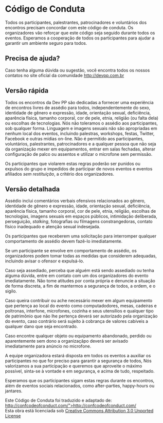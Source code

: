 # Código de Conduta

Todos os participantes, palestrantes, patrocinadores e voluntários dos encontros precisam concordar com este código de conduta.
Os organizadores vão reforçar que este código seja seguido durante todos os eventos. Esperamos a cooperação de todos os participantes
para ajudar a garantir um ambiente seguro para todos.
  
## Precisa de ajuda?

Caso tenha alguma dúvida ou sugestão, você encontra todos os nossos contatos no site oficial da comunidade http://devpp.com.br
  
## Versão rápida

Todos os encontros da Dev PP são dedicadas a fornecer uma experiência de encontros livres de assédio para
todos, independentemente do sexo, identidade de gênero e expressão, idade, orientação sexual, deficiência, aparência física,
tamanho corporal, cor de pele, etnia, religião (ou falta dela) ou escolhas de tecnologias. Nós não toleramos o assédio aos participantes,
sob qualquer forma.
Linguagem e imagens sexuais não são apropriadas em nenhum local dos eventos, incluindo palestras, workshops, festas, Twitter,
Facebook e outras mídias on-line.
Não é permitido aos participantes, voluntários, palestrantes, patrocinadores e a qualquer pessoa que não seja da organização
mexer em equipamentos, entrar em salas fechadas, alterar configuração de palco ou assentos e utilizar o microfone sem permissão.

Os participantes que violarem estas regras poderão ser punidos ou expulsos do grupo e impedidos de participar de novos eventos e eventos afiliados
<em>sem restituição</em>, a critério dos organizadores.

## Versão detalhada

Assédio inclui comentários verbais ofensivos relacionados ao gênero, identidade de gênero e expressão, idade, orientação
sexual, deficiência, aparência física, tamanho corporal, cor de pele, etnia, religião, escolhas de tecnologias, imagens
sexuais em espaços públicos, intimidação deliberada, perseguição, <em>stalking</em>, fotografias ou filmagens constrangedoras,
contato físico inadequado e atenção sexual indesejada.

Os participantes que receberem uma solicitação para interromper qualquer comportamento de assédio devem fazê-lo imediatamente.

Se um participante se envolve em comportamento de assédio, os organizadores podem tomar todas as medidas que
considerem adequadas, incluindo avisar o ofensor e expulsá-lo.

Caso seja assediado, perceba que alguém está sendo assediado ou tenha alguma dúvida, entre em contato com um dos organizadores
do evento imediatamente. Não tome atitudes por conta própria e denuncie a situação de forma discreta, a fim de mantermos a
segurança de todos, a ordem, e o sigilo.

Caso queira contribuir ou ache necessário mexer em algum equipamento que pertença ao local do evento como computadodores, mesas,
cadeiras e poltronas, interfone, microfones, cozinha e seus utensílios e qualquer tipo de patrimônio que não lhe pertença deverá ser autorizado
pela organização do evento, caso contrário será sujeito à cobrança de valores cabíveis a qualquer dano que seja encontrado.

Caso encontre qualquer objeto ou equipamento abandonado, perdido ou aparentemente sem dono a organizaçãpo deverá ser avisado imediatamente
para anúncio no microfone.

A equipe organizadora estará disposta em todos os eventos a auxiliar os participantes no que for preciso para garantir a segurança de todos,
Nós valorizamos a sua participação e queremos que aproveite o máximo possível, sinta-se à vontade e em segurança, e acima de tudo,
respeitado.

Esperamos que os participantes sigam estas regras durante os encontros, além de eventos sociais relacionados, como after-parties,
happy-hours ou jantares.

Este Código de Conduta foi traduzido e adaptado de: http://confcodeofconduct.com/">http://confcodeofconduct.com/  
Esta obra está licenciada sob [Creative Commons Attribution 3.0 Unported License](http://creativecommons.org/licenses/by/3.0/deed.en_US)
